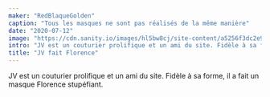 ```yaml
---
maker: "RedBlaqueGolden"
caption: "Tous les masques ne sont pas réalisés de la même manière"
date: "2020-07-12"
image: "https://cdn.sanity.io/images/hl5bw8cj/site-content/a5256f3dc2e94bbcaa08f48cb20a072f45d1c95e-1536x1153.jpg"
intro: "JV est un couturier prolifique et un ami du site. Fidèle à sa forme, il a fait un masque Florence stupéfiant."
title: "JV fait Florence"
---
```



JV est un couturier prolifique et un ami du site. Fidèle à sa forme, il a fait un masque Florence stupéfiant.

